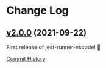 # Change Log

## [v2.0.0](https://github.com/adalinesimonian/jest-runner-vscode/tree/v2.0.0) (2021-09-22)

First release of jest-runner-vscode! 🎉

[Commit History](https://github.com/adalinesimonian/jest-runner-vscode/commits/v2.0.0)
